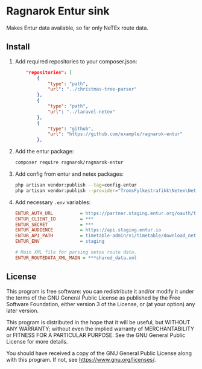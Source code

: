 # Ragnarok Entur sink

Makes Entur data available, so far only NeTEx route data.

## Install

1. Add required repositories to your composer.json:
   ```json
       "repositories": [
           {
               "type": "path",
               "url": "../christmas-tree-parser"
           },
           {
               "type": "path",
               "url": "../laravel-netex"
           },
           {
               "type": "github",
               "url": "https://github.com/example/ragnarok-entur"
           },
   ```
2. Add the entur package:
   ```bash
   composer require ragnarok/ragnarok-entur
   ```
3. Add config from entur and netex packages:
   ```bash
   php artisan vendor:publish --tag=config-entur
   php artisan vendor:publish --provider="TromsFylkestrafikk\Netex\NetexServiceProvider" --tag=config
   ```
4. Add necessary `.env` variables:
   ```ini
   ENTUR_AUTH_URL          = https://partner.staging.entur.org/oauth/token
   ENTUR_CLIENT_ID         = ***
   ENTUR_SECRET            = ***
   ENTUR_AUDIENCE          = https://api.staging.entur.io
   ENTUR_API_PATH          = timetable-admin/v1/timetable/download_netex_blocks/***
   ENTUR_ENV               = staging

   # Main XML file for parsing netex route data.
   ENTUR_ROUTEDATA_XML_MAIN = ***shared_data.xml
   ```

## License

This program is free software: you can redistribute it and/or modify
it under the terms of the GNU General Public License as published by
the Free Software Foundation, either version 3 of the License, or (at
your option) any later version.

This program is distributed in the hope that it will be useful, but
WITHOUT ANY WARRANTY; without even the implied warranty of
MERCHANTABILITY or FITNESS FOR A PARTICULAR PURPOSE. See the GNU
General Public License for more details.

You should have received a copy of the GNU General Public License
along with this program. If not, see <https://www.gnu.org/licenses/>.
